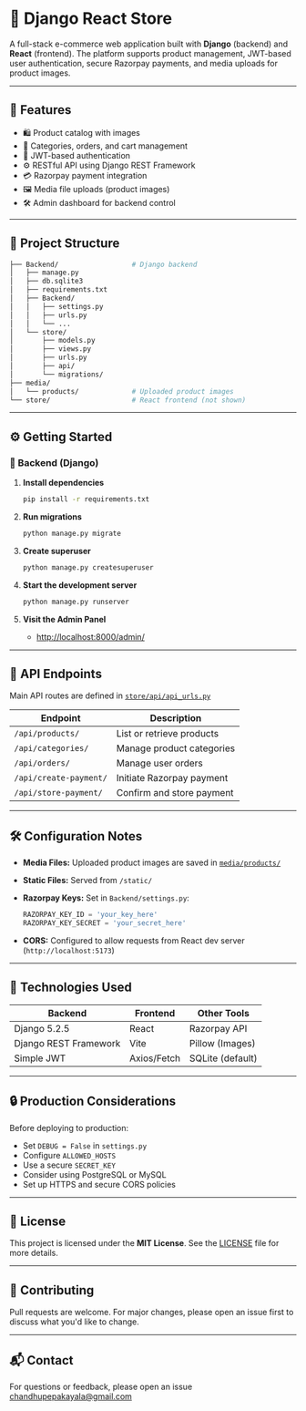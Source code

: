 # 🛒 Django React Store

A full-stack e-commerce web application built with **Django** (backend) and **React** (frontend). The platform supports product management, JWT-based user authentication, secure Razorpay payments, and media uploads for product images.

---

## 🚀 Features

* 🛍️ Product catalog with images
* 🧾 Categories, orders, and cart management
* 🔐 JWT-based authentication
* ⚙️ RESTful API using Django REST Framework
* 💳 Razorpay payment integration
* 🖼️ Media file uploads (product images)
* 🛠️ Admin dashboard for backend control

---

## 📁 Project Structure

```bash
├── Backend/                  # Django backend
│   ├── manage.py
│   ├── db.sqlite3
│   ├── requirements.txt
│   ├── Backend/
│   │   ├── settings.py
│   │   ├── urls.py
│   │   └── ...
│   └── store/
│       ├── models.py
│       ├── views.py
│       ├── urls.py
│       ├── api/
│       └── migrations/
├── media/
│   └── products/             # Uploaded product images
└── store/                    # React frontend (not shown)
```

---

## ⚙️ Getting Started

### 🐍 Backend (Django)

1. **Install dependencies**

   ```bash
   pip install -r requirements.txt
   ```

2. **Run migrations**

   ```bash
   python manage.py migrate
   ```

3. **Create superuser**

   ```bash
   python manage.py createsuperuser
   ```

4. **Start the development server**

   ```bash
   python manage.py runserver
   ```

5. **Visit the Admin Panel**

   * [http://localhost:8000/admin/](http://localhost:8000/admin/)

---

## 🔌 API Endpoints

Main API routes are defined in [`store/api/api_urls.py`](Backend/store/api/api_urls.py)

| Endpoint               | Description               |
| ---------------------- | ------------------------- |
| `/api/products/`       | List or retrieve products |
| `/api/categories/`     | Manage product categories |
| `/api/orders/`         | Manage user orders        |
| `/api/create-payment/` | Initiate Razorpay payment |
| `/api/store-payment/`  | Confirm and store payment |

---

## 🛠 Configuration Notes

* **Media Files:** Uploaded product images are saved in [`media/products/`](media/products/)
* **Static Files:** Served from `/static/`
* **Razorpay Keys:** Set in `Backend/settings.py`:

  ```python
  RAZORPAY_KEY_ID = 'your_key_here'
  RAZORPAY_KEY_SECRET = 'your_secret_here'
  ```
* **CORS:** Configured to allow requests from React dev server (`http://localhost:5173`)

---

## 🧰 Technologies Used

| Backend               | Frontend    | Other Tools      |
| --------------------- | ----------- | ---------------- |
| Django 5.2.5          | React       | Razorpay API     |
| Django REST Framework | Vite        | Pillow (Images)  |
| Simple JWT            | Axios/Fetch | SQLite (default) |

---

## 🔒 Production Considerations

Before deploying to production:

* Set `DEBUG = False` in `settings.py`
* Configure `ALLOWED_HOSTS`
* Use a secure `SECRET_KEY`
* Consider using PostgreSQL or MySQL
* Set up HTTPS and secure CORS policies

---

## 📄 License

This project is licensed under the **MIT License**.
See the [LICENSE](LICENSE) file for more details.

---

## 🙌 Contributing

Pull requests are welcome. For major changes, please open an issue first to discuss what you'd like to change.

---

## 📬 Contact

For questions or feedback, please open an issue [chandhupepakayala@gmail.com](mailto:chandhupepakayala@gmail.com)